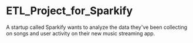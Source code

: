 # ETL_Project_for_Sparkify
A startup called Sparkify wants to analyze the data they've been collecting on songs and user activity on their new music streaming app.
